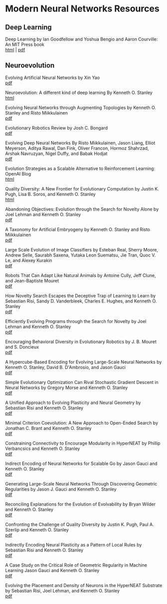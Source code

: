 # Modern Neural Networks Resources

## Deep Learning

Deep Learning by Ian Goodfellow and Yoshua Bengio and Aaron Courville: An MIT
Press book \
[html][Deep-Learning-Bengio-Courville-Goodfellow-HTML] | [pdf][Deep-Learning-Bengio-Courville-Goodfellow-PDF]

## Neuroevolution

Evolving Artificial Neural Networks by Xin Yao \
[pdf][Evolving-Artificial-Neural-Networks-Yao-PDF]

Neuroevolution: A different kind of deep learning By Kenneth O. Stanley \
[html][Neuroevolution-A-Different-Kind-Of-Deep-Learning-HTML]

Evolving Neural Networks through Augmenting Topologies by Kenneth O. Stanley and
Risto Miikkulainen \
[pdf][NEAT-PDF]

Evolutionary Robotics Review by Josh C. Bongard \
[pdf][Evolutionary-Robotics-Review-PDF]

Evolving Deep Neural Networks By Risto Miikkulainen, Jason Liang, Elliot
Meyerson, Aditya Rawal, Dan Fink, Oliver Francon, Hormoz Shahrzad, Arshak
Navruzyan, Nigel Duffy, and Babak Hodjat \
[pdf][Evolving-Deep-Neural-Networks-PDF]

Evolution Strategies as a Scalable Alternative to Reinforcement Learning: OpenAI
Blog \
[html][Evolution-Strategies-As-A-Scalable-Alternative-To-Reinforcement-Learning-HTML]

Quality Diversity: A New Frontier for Evolutionary Computation by Justin K.
Pugh, Lisa B. Soros, and Kenneth O. Stanley \
[html][Quality-Diversity-A-New-Frontier-HTML]

Abandoning Objectives: Evolution through the Search for Novelty Alone by Joel
Lehman and Kenneth O. Stanley \
[pdf][Abandoning-Objectives-PDF]

A Taxonomy for Artificial Embryogeny by Kenneth O. Stanley and Risto
Miikkulainen \
[pdf][A-Taxonomy-For-Artificial-Embryogeny-PDF]

Large Scale Evolution of Image Classifiers by Esteban Real, Sherry Moore, Andrew
Selle, Saurabh Saxena, Yutaka Leon Suematsu, Jie Tran, Quoc V. Le, and Alexey
Kurakin \
[pdf][Large-Scale-Evolution-Of-Image-Classifiers-PDF]

Robots That Can Adapt Like Natural Animals by Antoine Cully, Jeff Clune, and
Jean-Baptiste Mouret \
[pdf][Robots-That-Can-Adapt-Like-Natural-Animals-PDF]

How Novelty Search Escapes the Deceptive Trap of Learning to Learn by Sebastian
Risi, Sandy D. Vanderbleek, Charles E. Hughes, and Kenneth O. Stanley \
[pdf][How-Novelty-Search-Escapes-The-Deceptive-Trap-PDF]

Efficiently Evolving Programs through the Search for Novelty by Joel Lehman and
Kenneth O. Stanley \
[pdf][Efficiently-Evolving-Programs-Through-The-Search-For-Novelty-PDF]

Encouraging Behavioral Diversity in Evolutionary Robotics by J. B. Mouret and S.
Doncieux \
[pdf][Encouraging-Behavioral-Diversity-in-Evolutionary-Robotics-PDF]

A Hypercube-Based Encoding for Evolving Large-Scale Neural Networks by Kenneth
O. Stanley, David B. D'Ambrosio, and Jason Gauci \
[pdf][HyperNEAT-PDF]

Simple Evolutionary Optimization Can Rival Stochastic Gradient Descent in Neural
Networks by Gregory Morse and Kenneth O. Stanley \
[pdf][Evolutionary-Optimization-Can-Rival-Gradient-Descent-PDF]

A Unified Approach to Evolving Plasticity and Neural Geometry by Sebastian Risi
and Kenneth O. Stanley \
[pdf][Evolving-Plasticity-and-Neural-Geometry-PDF]

Minimal Criterion Coevolution: A New Approach to Open-Ended Search by Jonathan
C. Brant and Kenneth O. Stanley \
[pdf][Minimal-Criterion-Coevolution-PDF]

Constraining Connectivity to Encourage Modularity in HyperNEAT by Phillip
Verbancsics and Kenneth O. Stanley \
[pdf][Constaining-Connectivity-To-Encourage-Modularity-In-HyperNEAT-PDF]

Indirect Encoding of Neural Networks for Scalable Go by Jason Gauci and Kenneth
O. Stanley \
[pdf][Indirect-Encoding-Of-Neural-Networks-For-Scalable-Go-PDF]

Generating Large-Scale Neural Networks Through Discovering Geometric
Regularities by Jason J. Gauci and Kenneth O. Stanley \
[pdf][Generating-Large-Scale-Neural-Networks-Through-Geometric-Regularities-PDF]

Reconciling Explanations for the Evolution of Evolvability by Bryan Wilder and
Kenneth O. Stanley \
[pdf][Reconciling Explanations-For-The-Evolution-Of-Evolvability-PDF]

Confronting the Challenge of Quality Diversity by Justin K. Pugh, Paul A.
Szerlip and Kenneth O. Stanley \
[pdf][Confronting-The-Challenge-Of-Quality-Diversity-PDF]

Indirectly Encoding Neural Plasticity as a Pattern of Local Rules by Sebastian
Risi and Kenneth O. Stanley \
[pdf][Indirectly-Encoding-Neural-Plasticity-As-A-Pattern-Of-Local-Rules-PDF]

A Case Study on the Critical Role of Geometric Regularity in Machine Learning
Jason Gauci and Kenneth O. Stanley \
[pdf][Critical-Role-Of-Geometric-Regularity-In-Machine-Learning-PDF]

Evolving the Placement and Density of Neurons in the HyperNEAT Substrate by
Sebastian Risi, Joel Lehman, and Kenneth O. Stanley \
[pdf][Evolving-The-Placement-And-Density-Of-Neurons-In-The-HyperNEAT-Substrate]

[A-Taxonomy-For-Artificial-Embryogeny-PDF]: https://pdfs.semanticscholar.org/2250/50ee487b17ced9f05844f078ff5345f5c9cc.pdf "A Taxonomy for Articial Embryogeny"
[Abandoning-Objectives-PDF]: http://eplex.cs.ucf.edu/papers/lehman_ecj11.pdf "Abandoning Objectives: Evolution through the Search for Novelty Alone"
[Confronting-The-Challenge-Of-Quality-Diversity-PDF]: http://eplex.cs.ucf.edu/papers/pugh_gecco15.pdf "Confronting the Challenge of Quality Diversity"
[Constaining-Connectivity-To-Encourage-Modularity-In-HyperNEAT-PDF]: http://eplex.cs.ucf.edu/papers/verbancsics_gecco11.pdf "Constraining Connectivity to Encourage Modularity in HyperNEAT"
[Critical-Role-Of-Geometric-Regularity-In-Machine-Learning-PDF]: http://eplex.cs.ucf.edu/papers/gauci_aaai08.pdf "A Case Study on the Critical Role of Geometric Regularity in Machine Learning"
[Deep-Learning-Bengio-Courville-Goodfellow-HTML]: http://www.deeplearningbook.org "deeplearningbook.org"
[Deep-Learning-Bengio-Courville-Goodfellow-PDF]: https://github.com/janishar/mit-deep-learning-book-pdf "GitHub.com | janishar/mit-deep-learning-book-pdf"
[Efficiently-Evolving-Programs-Through-The-Search-For-Novelty-PDF]: http://eplex.cs.ucf.edu/papers/lehman_gecco10b.pdf "Efficiently Evolving Progams thorugh the Search for Novelty"
[Encouraging-Behavioral-Diversity-in-Evolutionary-Robotics-PDF]: https://www.mitpressjournals.org/doi/pdf/10.1162/EVCO_a_00048 "Encouraging Behavioral Diversity in Evolutionary Robotics"
[Evolution-Strategies-As-A-Scalable-Alternative-To-Reinforcement-Learning-HTML]: https://blog.openai.com/evolution-strategies/ "Evolution Strategies as a Scalable Alternative to Reinforcement Learning | OpenAI Blog"
[Evolutionary-Optimization-Can-Rival-Gradient-Descent-PDF]: http://eplex.cs.ucf.edu/papers/morse_gecco16.pdf "Simple Evolutionary Optimization Can Rival Stochastic Gradient Descent in Neural Networks"
[Evolutionary-Robotics-Review-PDF]: https://eclass.aueb.gr/modules/document/file.php/MISC106/Evolutionary%20Robotics.pdf "Evolutionary Robotics Review -- ACM"
[Evolving-Artificial-Neural-Networks-Yao-PDF]: http://avellano.fis.usal.es/~lalonso/compt_soft/articulos/yao99evolving.pdf "Evolving Artificial Neural Networks by Xin Yao"
[Evolving-Deep-Neural-Networks-PDF]: https://arxiv.org/pdf/1703.00548.pdf "Evolving Deep Neural Networks"
[Evolving-Plasticity-and-Neural-Geometry-PDF]: http://eplex.cs.ucf.edu/papers/risi_ijcnn12.pdf "A Unified Approach to Evolving Plasticity and Neural Geometry"
[Evolving-The-Placement-And-Density-Of-Neurons-In-The-HyperNEAT-Substrate]: http://eplex.cs.ucf.edu/papers/risi_gecco10.pdf "Evolving the Placement and Density of Neurons in the HyperNEAT Substrate"
[Generating-Large-Scale-Neural-Networks-Through-Geometric-Regularities-PDF]: http://eplex.cs.ucf.edu/papers/gauci_gecco07.pdf "Generating Large-Scale Neural Networks Through Discovering Geometric Regularities"
[How-Novelty-Search-Escapes-The-Deceptive-Trap-PDF]: http://eplex.cs.ucf.edu/papers/risi_gecco09.pdf "How Novelty Search Escapes the Deceptive Trap of Learning to Learn"
[HyperNEAT-PDF]: http://eplex.cs.ucf.edu/papers/stanley_alife09.pdf "http://eplex.cs.ucf.edu/papers/stanley_alife09.pdf"
[Indirect-Encoding-Of-Neural-Networks-For-Scalable-Go-PDF]: http://eplex.cs.ucf.edu/papers/gauci_ppsn10.pdf "Indirect Encoding of Neural Networks for Scalable Go"
[Indirectly-Encoding-Neural-Plasticity-As-A-Pattern-Of-Local-Rules-PDF]: http://eplex.cs.ucf.edu/papers/risi_sab10.pdf "Indirectly Encoding Neural Plasticity as a Pattern of Local Rules"
[Large-Scale-Evolution-Of-Image-Classifiers-PDF]: https://arxiv.org/pdf/1703.01041.pdf "Large Scale Evolution of Image Classifiers | arxiv.org"
[Minimal-Criterion-Coevolution-PDF]: http://eplex.cs.ucf.edu/papers/brant_gecco17.pdf "Minimal Criterion Coevolution: A New Approach to Open-Ended Search"
[NEAT-PDF]: http://nn.cs.utexas.edu/downloads/papers/stanley.ec02.pdf "Evolving Neural Networks through Augmenting Topologies"
[Neuroevolution-A-Different-Kind-Of-Deep-Learning-HTML]: https://www.oreilly.com/ideas/neuroevolution-a-different-kind-of-deep-learning "Neuroevolution: A different kind of deep learning -- O'Reilly Media"
[Quality-Diversity-A-New-Frontier-HTML]: https://www.frontiersin.org/articles/10.3389/frobt.2016.00040/full "Quality Diversity: A New Frontier for Evolutionary Computation | www.frontiersin.org"
[Reconciling Explanations-For-The-Evolution-Of-Evolvability-PDF]: http://eplex.cs.ucf.edu/papers/wilder_ab15.pdf "Reconciling Explanations for the Evolution of Evolvability"
[Robots-That-Can-Adapt-Like-Natural-Animals-PDF]: https://arxiv.org/pdf/1407.3501v2.pdf%3B "Robots That Can Adapt Lile Natrual Animals"
